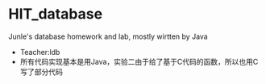 # HIT_database
 Junle's database homework and lab, mostly wirtten by Java
- Teacher:ldb
- 所有代码实现基本是用Java，实验二由于给了基于C代码的函数，所以也用C写了部分代码